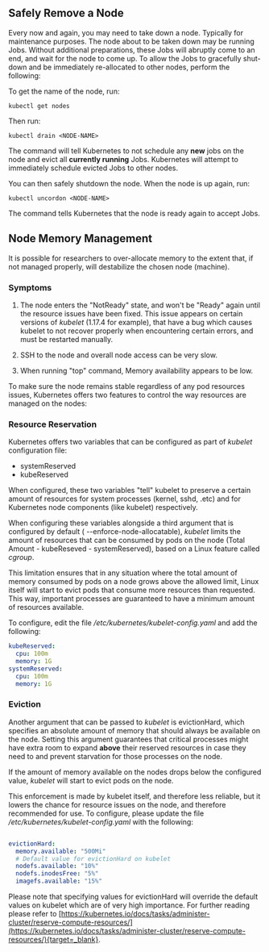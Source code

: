 ## Safely Remove a Node

Every now and again, you may need to take down a node. Typically for maintenance purposes. The node about to be taken down may be running Jobs. Without additional preparations, these Jobs will abruptly come to an end, and wait for the node to come up. To allow the Jobs to gracefully shut-down and be immediately re-allocated to other nodes, perform the following:

To get the name of the node, run: 

    kubectl get nodes 

Then run:

    kubectl drain <NODE-NAME>

The command will tell Kubernetes to not schedule any __new__ jobs on the node and evict all __currently running__ Jobs. Kubernetes will attempt to immediately schedule evicted Jobs to other nodes. 

You can then safely shutdown the node. When the node is up again, run:

    kubectl uncordon <NODE-NAME>

The command tells Kubernetes that the node is ready again to accept Jobs.


## Node Memory Management

It is possible for researchers to over-allocate memory to the extent that, if not managed properly,  will destabilize the chosen node  (machine). 

### Symptoms

1. The node enters the "NotReady" state, and won't be "Ready" again until the resource issues have been fixed. This issue appears on certain versions of _kubelet_ (1.17.4 for example), that have a bug which causes kubelet to not recover properly when encountering certain errors, and must be restarted manually.

2. SSH to the node and overall node access can be very slow.

3. When running "top" command, Memory availability appears to be low.

To make sure the node remains stable regardless of any pod resources issues, Kubernetes offers two features to control the way resources are managed on the nodes:

### Resource Reservation

Kubernetes offers two variables that can be configured as part of _kubelet_ configuration file:

*   systemReserved
*   kubeReserved

When configured, these two variables "tell" kubelet to preserve a certain amount of resources for system processes (kernel, sshd, .etc) and for Kubernetes node components (like kubelet) respectively.

When configuring these variables alongside a third argument that is configured by default ( --enforce-node-allocatable), _kubelet_ limits the amount of resources that can be consumed by pods on the node (Total Amount - kubeReseved - systemReserved), based on a Linux feature called _cgroup_. 

 This limitation ensures that in any situation where the total amount of memory consumed by pods on a node grows above the allowed limit, Linux itself will start to evict pods that consume more resources than requested. This way, important processes are guaranteed to have a minimum amount of resources available. 

To configure, edit the file _/etc/kubernetes/kubelet-config.yaml_ and add the following:

``` yaml
kubeReserved:
  cpu: 100m
  memory: 1G
systemReserved:
  cpu: 100m
  memory: 1G
```


###  Eviction 

 Another argument that can be passed to _kubelet_ is evictionHard, which specifies an absolute amount of memory that should always be available on the node. Setting this argument guarantees that critical processes might have extra room to expand __above__ their reserved resources in case they need to and prevent starvation for those processes on the node. 

 If the amount of memory available on the nodes drops below the configured value, _kubelet_ will start to evict pods on the node. 

 This enforcement is made by kubelet itself, and therefore less reliable, but it lowers the chance for resource issues on the node, and therefore recommended for use. To configure, please update the file  _/etc/kubernetes/kubelet-config.yaml_ with the following: 

``` yaml

evictionHard:
  memory.available: "500Mi"
  # Default value for evictionHard on kubelet
  nodefs.available: "10%"
  nodefs.inodesFree: "5%"
  imagefs.available: "15%"

```

 Please note that specifying values for evictionHard will override the default values on kubelet which are of very high importance.
 For further reading please refer to [https://kubernetes.io/docs/tasks/administer-cluster/reserve-compute-resources/](https://kubernetes.io/docs/tasks/administer-cluster/reserve-compute-resources/){target=_blank}.
